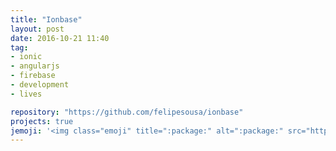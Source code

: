 ```yaml
---
title: "Ionbase"
layout: post
date: 2016-10-21 11:40
tag:
- ionic
- angularjs
- firebase
- development
- lives

repository: "https://github.com/felipesousa/ionbase"
projects: true
jemoji: '<img class="emoji" title=":package:" alt=":package:" src="https://assets-cdn.github.com/images/icons/emoji/unicode/1f525.png" height="20" width="20" align="absmiddle">'
---
```

